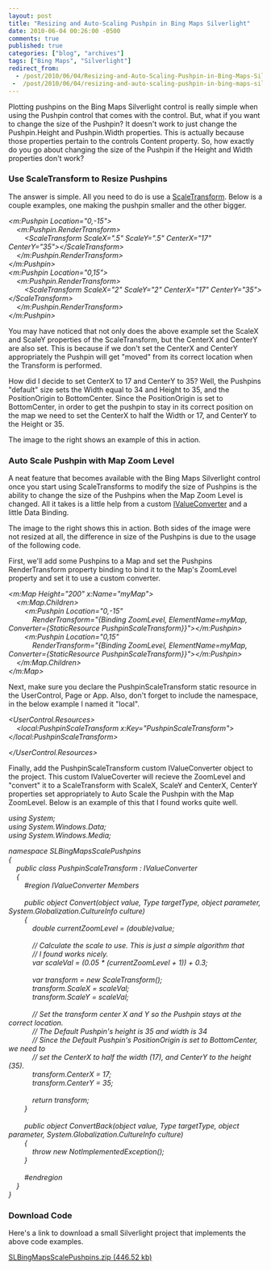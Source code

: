 ```yaml
---
layout: post
title: "Resizing and Auto-Scaling Pushpin in Bing Maps Silverlight"
date: 2010-06-04 00:26:00 -0500
comments: true
published: true
categories: ["blog", "archives"]
tags: ["Bing Maps", "Silverlight"]
redirect_from: 
  - /post/2010/06/04/Resizing-and-Auto-Scaling-Pushpin-in-Bing-Maps-Silverlight
 -  /post/2010/06/04/resizing-and-auto-scaling-pushpin-in-bing-maps-silverlight
---
```

<!-- more -->
<p>Plotting pushpins on the Bing Maps Silverlight control is really simple when using the Pushpin control that comes with the control. But, what if you want to change the size of the Pushpin? It doesn't work to just change the Pushpin.Height and Pushpin.Width properties. This is actually because those properties pertain to the controls Content property. So, how exactly do you go about changing the size of the Pushpin if the Height and Width properties don't work?</p>
<h3>Use ScaleTransform to Resize Pushpins<br /></h3>
<p><img style="float: right;" src="/images/posts2010/6/SLBingMapsPushpinResizeScaleTransform.png" alt="" /></p>
<p>The answer is simple. All you need to do is use a <a rel="nofollow external" href="http://msdn.microsoft.com/en-us/library/system.windows.media.scaletransform%28VS.95%29.aspx">ScaleTransform</a>. Below is a couple examples, one making the pushpin smaller and the other bigger.</p>
<p><em>&lt;m:Pushpin Location="0,-15"&gt;<br />&nbsp;&nbsp;&nbsp; &lt;m:Pushpin.RenderTransform&gt;<br />&nbsp;&nbsp;&nbsp;&nbsp;&nbsp;&nbsp;&nbsp; &lt;ScaleTransform ScaleX=".5" ScaleY=".5" CenterX="17" CenterY="35"&gt;&lt;/ScaleTransform&gt;<br />&nbsp;&nbsp;&nbsp; &lt;/m:Pushpin.RenderTransform&gt;<br />&lt;/m:Pushpin&gt;<br />&lt;m:Pushpin Location="0,15"&gt;<br />&nbsp;&nbsp;&nbsp; &lt;m:Pushpin.RenderTransform&gt;<br />&nbsp;&nbsp;&nbsp;&nbsp;&nbsp;&nbsp;&nbsp; &lt;ScaleTransform ScaleX="2" ScaleY="2" CenterX="17" CenterY="35"&gt;&lt;/ScaleTransform&gt;<br />&nbsp;&nbsp;&nbsp; &lt;/m:Pushpin.RenderTransform&gt;<br />&lt;/m:Pushpin&gt;</em></p>
<p>You may have noticed that not only does the above example set the ScaleX and ScaleY properties of the ScaleTransform, but the CenterX and CenterY are also set. This is because if we don't set the CenterX and CenterY appropriately the Pushpin will get "moved" from its correct location when the Transform is performed.</p>
<p>How did I decide to set CenterX to 17 and CenterY to 35? Well, the Pushpins "default" size sets the Width equal to 34 and Height to 35, and the PositionOrigin to BottomCenter. Since the PositionOrigin is set to BottomCenter, in order to get the pushpin to stay in its correct position on the map we need to set the CenterX to half the Width or 17, and CenterY to the Height or 35.</p>
<p>The image to the right shows an example of this in action.</p>
<h3>Auto Scale Pushpin with Map Zoom Level</h3>
<p><img style="float: right;" src="/images/posts2010/6/SLBingMapsPushpinAutoScaleToZoomLevel.png" alt="" /></p>
<p>A neat feature that becomes available with the Bing Maps Silverlight control once you start using ScaleTransforms to modify the size of Pushpins is the ability to change the size of the Pushpins when the Map Zoom Level is changed. All it takes is a little help from a custom <a href="http://msdn.microsoft.com/en-us/library/system.windows.data.ivalueconverter%28VS.95%29.aspx">IValueConverter</a> and a little Data Binding.</p>
<p>The image to the right shows this in action. Both sides of the image were not resized at all, the difference in size of the Pushpins is due to the usage of the following code.</p>
<p>First, we'll add some Pushpins to a Map and set the Pushpins RenderTransform property binding to bind it to the Map's ZoomLevel property and set it to use a custom converter.</p>
<p><em>&lt;m:Map Height="200" x:Name="myMap"&gt;<br />&nbsp;&nbsp;&nbsp; &lt;m:Map.Children&gt;<br />&nbsp;&nbsp;&nbsp;&nbsp;&nbsp;&nbsp;&nbsp; &lt;m:Pushpin Location="0,-15"<br />&nbsp;&nbsp;&nbsp;&nbsp;&nbsp;&nbsp;&nbsp;&nbsp;&nbsp;&nbsp;&nbsp; RenderTransform="{Binding ZoomLevel, ElementName=myMap, Converter={StaticResource PushpinScaleTransform}}"&gt;&lt;/m:Pushpin&gt;<br />&nbsp;&nbsp;&nbsp;&nbsp;&nbsp;&nbsp;&nbsp; &lt;m:Pushpin Location="0,15"<br />&nbsp;&nbsp;&nbsp;&nbsp;&nbsp;&nbsp;&nbsp;&nbsp;&nbsp;&nbsp;&nbsp; RenderTransform="{Binding ZoomLevel, ElementName=myMap, Converter={StaticResource PushpinScaleTransform}}"&gt;&lt;/m:Pushpin&gt;<br />&nbsp;&nbsp;&nbsp; &lt;/m:Map.Children&gt;<br />&lt;/m:Map&gt;</em></p>
<p>Next, make sure you declare the PushpinScaleTransform static resource in the UserControl, Page or App. Also, don't forget to include the namespace, in the below example I named it "local".</p>
<p><em>&lt;UserControl.Resources&gt;<br />&nbsp;&nbsp;&nbsp; &lt;local:PushpinScaleTransform x:Key="PushpinScaleTransform"&gt;&lt;/local:PushpinScaleTransform&gt;<br /></em></p>
<p><em>&lt;/UserControl.Resources&gt;</em></p>
<p>Finally, add the PushpinScaleTransform custom IValueConverter object to the project. This custom IValueCoverter will recieve the ZoomLevel and "convert" it to a ScaleTransform with ScaleX, ScaleY and CenterX, CenterY properties set appropriately to Auto Scale the Pushpin with the Map ZoomLevel. Below is an example of this that I found works quite well.</p>
<p><em>using System;<br />using System.Windows.Data;<br />using System.Windows.Media;</em></p>
<p><em>namespace SLBingMapsScalePushpins<br />{<br />&nbsp;&nbsp;&nbsp; public class PushpinScaleTransform : IValueConverter<br />&nbsp;&nbsp;&nbsp; {<br />&nbsp;&nbsp;&nbsp;&nbsp;&nbsp;&nbsp;&nbsp; #region IValueConverter Members<br /><br />&nbsp;&nbsp;&nbsp;&nbsp;&nbsp;&nbsp;&nbsp; public object Convert(object value, Type targetType, object parameter, System.Globalization.CultureInfo culture)<br />&nbsp;&nbsp;&nbsp;&nbsp;&nbsp;&nbsp;&nbsp; {<br />&nbsp;&nbsp;&nbsp;&nbsp;&nbsp;&nbsp;&nbsp;&nbsp;&nbsp;&nbsp;&nbsp; double currentZoomLevel = (double)value;<br /><br />&nbsp;&nbsp;&nbsp;&nbsp;&nbsp;&nbsp;&nbsp;&nbsp;&nbsp;&nbsp;&nbsp; // Calculate the scale to use. This is just a simple algorithm that<br />&nbsp;&nbsp;&nbsp;&nbsp;&nbsp;&nbsp;&nbsp;&nbsp;&nbsp;&nbsp;&nbsp; // I found works nicely.<br />&nbsp;&nbsp;&nbsp;&nbsp;&nbsp;&nbsp;&nbsp;&nbsp;&nbsp;&nbsp;&nbsp; var scaleVal = (0.05 * (currentZoomLevel + 1)) + 0.3;<br /><br />&nbsp;&nbsp;&nbsp;&nbsp;&nbsp;&nbsp;&nbsp;&nbsp;&nbsp;&nbsp;&nbsp; var transform = new ScaleTransform();<br />&nbsp;&nbsp;&nbsp;&nbsp;&nbsp;&nbsp;&nbsp;&nbsp;&nbsp;&nbsp;&nbsp; transform.ScaleX = scaleVal;<br />&nbsp;&nbsp;&nbsp;&nbsp;&nbsp;&nbsp;&nbsp;&nbsp;&nbsp;&nbsp;&nbsp; transform.ScaleY = scaleVal;<br /><br />&nbsp;&nbsp;&nbsp;&nbsp;&nbsp;&nbsp;&nbsp;&nbsp;&nbsp;&nbsp;&nbsp; // Set the transform center X and Y so the Pushpin stays at the correct location.<br />&nbsp;&nbsp;&nbsp;&nbsp;&nbsp;&nbsp;&nbsp;&nbsp;&nbsp;&nbsp;&nbsp; // The Default Pushpin's height is 35 and width is 34<br />&nbsp;&nbsp;&nbsp;&nbsp;&nbsp;&nbsp;&nbsp;&nbsp;&nbsp;&nbsp;&nbsp; // Since the Default Pushpin's PositionOrigin is set to BottomCenter, we need to<br />&nbsp;&nbsp;&nbsp;&nbsp;&nbsp;&nbsp;&nbsp;&nbsp;&nbsp;&nbsp;&nbsp; // set the CenterX to half the width (17), and CenterY to the height (35).<br />&nbsp;&nbsp;&nbsp;&nbsp;&nbsp;&nbsp;&nbsp;&nbsp;&nbsp;&nbsp;&nbsp; transform.CenterX = 17;<br />&nbsp;&nbsp;&nbsp;&nbsp;&nbsp;&nbsp;&nbsp;&nbsp;&nbsp;&nbsp;&nbsp; transform.CenterY = 35;<br /><br />&nbsp;&nbsp;&nbsp;&nbsp;&nbsp;&nbsp;&nbsp;&nbsp;&nbsp;&nbsp;&nbsp; return transform;<br />&nbsp;&nbsp;&nbsp;&nbsp;&nbsp;&nbsp;&nbsp; }<br /><br />&nbsp;&nbsp;&nbsp;&nbsp;&nbsp;&nbsp;&nbsp; public object ConvertBack(object value, Type targetType, object parameter, System.Globalization.CultureInfo culture)<br />&nbsp;&nbsp;&nbsp;&nbsp;&nbsp;&nbsp;&nbsp; {<br />&nbsp;&nbsp;&nbsp;&nbsp;&nbsp;&nbsp;&nbsp;&nbsp;&nbsp;&nbsp;&nbsp; throw new NotImplementedException();<br />&nbsp;&nbsp;&nbsp;&nbsp;&nbsp;&nbsp;&nbsp; }<br /><br />&nbsp;&nbsp;&nbsp;&nbsp;&nbsp;&nbsp;&nbsp; #endregion<br />&nbsp;&nbsp;&nbsp; }<br />}</em></p>
<h3>Download Code</h3>
<p>Here's a link to download a small Silverlight project that implements the above code examples.</p>
<p><a href="/file.axd?file=2010/6/SLBingMapsScalePushpins.zip">SLBingMapsScalePushpins.zip (446.52 kb)</a></p>
